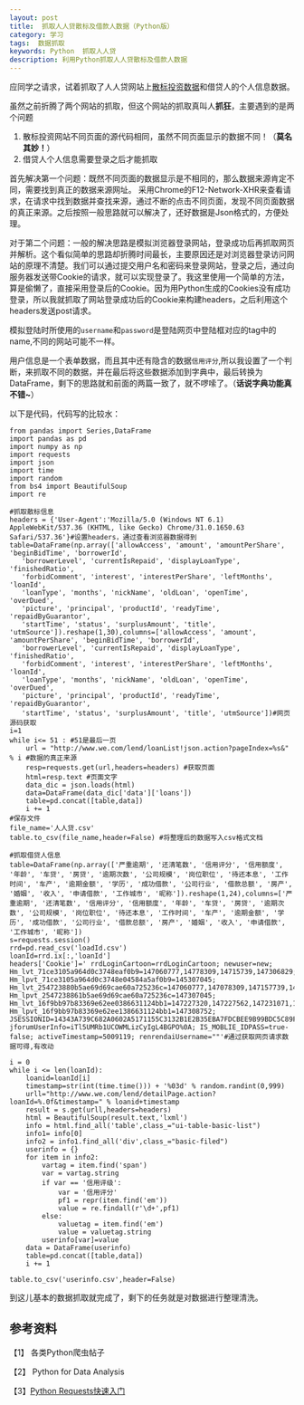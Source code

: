 ```yaml
---
layout: post
title:  抓取人人贷散标及借款人数据（Python版）
category: 学习
tags:  数据抓取        
keywords: Python  抓取人人贷
description: 利用Python抓取人人贷散标及借款人数据
---
```

应同学之请求，试着抓取了人人贷网站上[散标投资数据](http://www.we.com/fund/fundInfoAction!tolist.action)和借贷人的个人信息数据。

虽然之前折腾了两个网站的抓取，但这个网站的抓取真叫人**抓狂**，主要遇到的是两个问题

1. 散标投资网站不同页面的源代码相同，虽然不同页面显示的数据不同！（**莫名其妙！**）
2. 借贷人个人信息需要登录之后才能抓取

首先解决第一个问题：既然不同页面的数据显示是不相同的，那么数据来源肯定不同，需要找到真正的数据来源网址。 采用Chrome的F12-Network-XHR来查看请求，在请求中找到数据并查找来源，通过不断的点击不同页面，发现不同页面数据的真正来源。之后按照一般思路就可以解决了，还好数据是Json格式的，方便处理。

对于第二个问题：一般的解决思路是模拟浏览器登录网站，登录成功后再抓取网页并解析。这个看似简单的思路却折腾时间最长，主要原因还是对浏览器登录访问网站的原理不清楚。我们可以通过提交用户名和密码来登录网站，登录之后，通过向服务器发送带Cookie的请求，就可以实现登录了。我这里使用一个简单的方法，算是偷懒了，直接采用登录后的Cookie。因为用Python生成的Cookies没有成功登录，所以我就抓取了网站登录成功后的Cookie来构建headers，之后利用这个headers发送post请求。

模拟登陆时所使用的`username`和`password`是登陆网页中登陆框对应的tag中的name,不同的网站可能不一样。

用户信息是一个表单数据，而且其中还有隐含的数据`信用评分`,所以我设置了一个判断，来抓取不同的数据，并在最后将这些数据添加到字典中，最后转换为DataFrame，剩下的思路就和前面的两篇一致了，就不啰嗦了。（**话说字典功能真不错~**）

以下是代码，代码写的比较水：

    from pandas import Series,DataFrame
    import pandas as pd	
    import numpy as np
    import requests
    import json
    import time
    import random
    from bs4 import BeautifulSoup
    import re

    #抓取散标信息
    headers = {'User-Agent':'Mozilla/5.0 (Windows NT 6.1) AppleWebKit/537.36 (KHTML, like Gecko) Chrome/31.0.1650.63 Safari/537.36'}#设置headers，通过查看浏览器数据得到
    table=DataFrame(np.array(['allowAccess', 'amount', 'amountPerShare', 'beginBidTime', 'borrowerId',
       'borrowerLevel', 'currentIsRepaid', 'displayLoanType', 'finishedRatio',
       'forbidComment', 'interest', 'interestPerShare', 'leftMonths', 'loanId',
       'loanType', 'months', 'nickName', 'oldLoan', 'openTime', 'overDued',
       'picture', 'principal', 'productId', 'readyTime', 'repaidByGuarantor',
       'startTime', 'status', 'surplusAmount', 'title', 'utmSource']).reshape(1,30),columns=['allowAccess', 'amount', 'amountPerShare', 'beginBidTime', 'borrowerId',
       'borrowerLevel', 'currentIsRepaid', 'displayLoanType', 'finishedRatio',
       'forbidComment', 'interest', 'interestPerShare', 'leftMonths', 'loanId',
       'loanType', 'months', 'nickName', 'oldLoan', 'openTime', 'overDued',
       'picture', 'principal', 'productId', 'readyTime', 'repaidByGuarantor',
       'startTime', 'status', 'surplusAmount', 'title', 'utmSource'])#网页源码获取
    i=1
    while i<= 51 : #51是最后一页
        url = "http://www.we.com/lend/loanList!json.action?pageIndex=%s&" % i #数据的真正来源
        resp=requests.get(url,headers=headers) #获取页面
        html=resp.text #页面文字
        data_dic = json.loads(html)
        data=DataFrame(data_dic['data']['loans'])
        table=pd.concat([table,data])
        i += 1
	#保存文件
    file_name='人人贷.csv'
    table.to_csv(file_name,header=False) #将整理后的数据写入csv格式文档

    #抓取借贷人信息
    table=DataFrame(np.array(['严重逾期', '还清笔数', '信用评分', '信用额度', '年龄', '车贷', '房贷', '逾期次数', '公司规模', '岗位职位', '待还本息', '工作时间', '车产', '逾期金额', '学历', '成功借款', '公司行业', '借款总额', '房产', '婚姻', '收入', '申请借款', '工作城市', '昵称']).reshape(1,24),columns=['严重逾期', '还清笔数', '信用评分', '信用额度', '年龄', '车贷', '房贷', '逾期次数', '公司规模', '岗位职位', '待还本息', '工作时间', '车产', '逾期金额', '学历', '成功借款', '公司行业', '借款总额', '房产', '婚姻', '收入', '申请借款', '工作城市', '昵称'])
    s=requests.session()
    rrd=pd.read_csv('loadId.csv')
    loanId=rrd.ix[:,'loanId']
    headers['Cookie']=' rrdLoginCartoon=rrdLoginCartoon; newuser=new; Hm_lvt_71ce3105a964d0c3748eaf0b9=147060777,14778309,14715739,147306829; Hm_lpvt_71ce3105a964d0c3748e04584a5af0b9=145307045; Hm_lvt_254723880b5ae69d69cae60a725236c=147060777,147078309,147157739,147306829; Hm_lpvt_2547238861b5ae69d69cae60a725236c=147307045; Hm_lvt_16f9bb97b83369e62ee0386631124bb1=147227320,147227562,147231071,147305815; Hm_lpvt_16f9bb97b83369e62ee1386631124bb1=147308752; JSESSIONID=14343A739C682A0602A5171155C3132B1E2B35EBA7FDCBEE9B99BDC5C89F87F8; jforumUserInfo=iTl5UMRb1UCOWMLizCyIgL4BGPO%0A; IS_MOBLIE_IDPASS=true-false; activeTimestamp=5009119; renrendaiUsername=""'#通过获取网页请求数据可得,有改动

    i = 0
    while i <= len(loanId):
        loanid=loanId[i]
        timestamp=str(int(time.time())) + '%03d' % random.randint(0,999)
        urll="http://www.we.com/lend/detailPage.action?loanId=%.0f&timestamp=" % loanid+timestamp
        result = s.get(urll,headers=headers)
        html = BeautifulSoup(result.text,'lxml')
        info = html.find_all('table',class_="ui-table-basic-list")
        info1= info[0]
        info2 = info1.find_all('div',class_="basic-filed")
        userinfo = {}
        for item in info2:
            vartag = item.find('span')
            var = vartag.string
            if var == '信用评级':
                var = '信用评分'
                pf1 = repr(item.find('em'))
                value = re.findall(r'\d+',pf1)
            else:
                valuetag = item.find('em')
                value = valuetag.string
            userinfo[var]=value
        data = DataFrame(userinfo)
        table=pd.concat([table,data])
        i += 1

    table.to_csv('userinfo.csv',header=False)

到这儿基本的数据抓取就完成了，剩下的任务就是对数据进行整理清洗。

## 参考资料

【1】 各类Python爬虫帖子

【2】 Python for Data Analysis

【3】[Python Requests快速入门](http://blog.csdn.net/iloveyin/article/details/21444613)